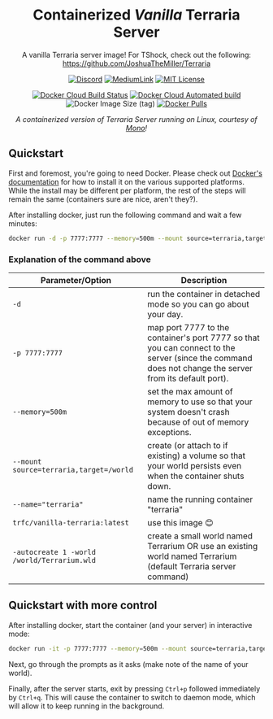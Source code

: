 <div align="center">

# Containerized *Vanilla* Terraria Server

A vanilla Terraria server image! For TShock, check out the following: https://github.com/JoshuaTheMiller/Terraria

[![Discord](https://img.shields.io/discord/768637103402909716?label=Discord&style=flat-square)](https://discordapp.com/widget?id=768637103402909716&theme=dark) [![MediumLink](https://img.shields.io/badge/Read%20about%20me%20on%20-Medium-lightgrey?style=flat-square)][medium] [![MIT License](https://img.shields.io/dub/l/vibe-d.svg?style=flat-square)](https://github.com/JoshuaTheMiller/vanilla-terraria) 

[![Docker Cloud Build Status](https://img.shields.io/docker/cloud/build/trfc/vanilla-terraria?style=flat-square)][dockerHub] [![Docker Cloud Automated build](https://img.shields.io/docker/cloud/automated/trfc/vanilla-terraria?style=flat-square)][dockerHub] ![Docker Image Size (tag)](https://img.shields.io/docker/image-size/trfc/vanilla-terraria/latest?style=flat-square) [![Docker Pulls](https://img.shields.io/docker/pulls/trfc/vanilla-terraria?style=flat-square)][dockerHub]

*A containerized version of Terraria Server running on Linux, courtesy of [Mono](https://www.mono-project.com/)!*

</div>

## Quickstart

First and foremost, you're going to need Docker. Please check out [Docker's documentation](https://docs.docker.com/engine/install/) for how to install it on the various supported platforms. While the install may be different per platform, the rest of the steps will remain the same (containers sure are nice, aren't they?).

After installing docker, just run the following command and wait a few minutes:

```bash
docker run -d -p 7777:7777 --memory=500m --mount source=terraria,target=/world --name="terraria" trfc/vanilla-terraria:latest -autocreate 1 -world /world/Terrarium.wld
```

### Explanation of the command above

| Parameter/Option | Description |
| - | - |
| `-d` | run the container in detached mode so you can go about your day. |
| `-p 7777:7777` | map port 7777 to the container's port 7777 so that you can connect to the server (since the command does not change the server from its default port). |
| `--memory=500m` | set the max amount of memory to use so that your system doesn't crash because of out of memory exceptions. |
| `--mount source=terraria,target=/world` | create (or attach to if existing) a volume so that your world persists even when the container shuts down. |
| `--name="terraria"` | name the running container "terraria" |
| `trfc/vanilla-terraria:latest` | use this image 😊 |
| `-autocreate 1 -world /world/Terrarium.wld` | create a small world named Terrarium OR use an existing world named Terrarium (default Terraria server command) |

## Quickstart with more control

After installing docker, start the container (and your server) in interactive mode:

```bash
docker run -it -p 7777:7777 --memory=500m --mount source=terraria,target=/world --name="terraria" trfc/vanilla-terraria:latest
```

Next, go through the prompts as it asks (make note of the name of your world).

Finally, after the server starts, exit by pressing `Ctrl+p` followed immediately by `Ctrl+q`. This will cause the container to switch to daemon mode, which will allow it to keep running in the background.

[dockerHub]: https://hub.docker.com/repository/docker/trfc/vanilla-terraria
[medium]: https://bit.ly/MediumTerrariaServer